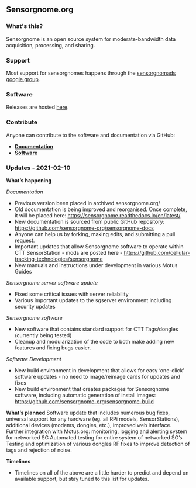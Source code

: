 
## Sensorgnome.org

### What's this?
Sensorgnome is an open source system for moderate-bandwidth data acquisition, processing, and sharing.

### Support
Most support for sensorgnomes happens through the [sensorgnomads google group](https://groups.google.com/forum/#!forum/sensorgnomads).

### Software
Releases are hosted [here](https://public.sensorgnome.org).

### Contribute
Anyone can contribute to the software and documentation via GitHub:
 - **[Documentation](https://github.com/sensorgnome-org/sensorgnome-docs)**
 - **[Software](https://github.com/sensorgnome-org/sensorgnome)**

### Updates - **2021-02-10**

**What’s happening**

*Documentation*
 - Previous version been placed in archived.sensorgnome.org/
 - Old documentation is being improved and reorganised. Once complete, it will be placed here: https://sensorgnome.readthedocs.io/en/latest/
 - New documentation is sourced from public GitHub repository: https://github.com/sensorgnome-org/sensorgnome-docs
 - Anyone can help us by forking, making edits, and submitting a pull request.
 - Important updates that allow Sensorgnome software to operate within CTT SensorStation - mods are posted here - https://github.com/cellular-tracking-technologies/sensorgnome
 - New manuals and instructions under development in various Motus Guides

*Sensorgnome server software update*
 - Fixed some critical issues with server reliability
 - Various important updates to the sgserver environment including security updates

*Sensorgnome software*
 - New software that contains standard support for CTT Tags/dongles (currently being tested) 
 - Cleanup and modularization of the code to both make adding new features and fixing bugs easier.

*Software Development*
 - New build environment in development that allows for easy ‘one-click’ software updates - no need to image/reimage cards for updates and fixes
 - New build environment that creates packages for Sensorgnome software, including automatic generation of install images: https://github.com/sensorgnome-org/sensorgnome-build


**What’s planned** Software update that includes numerous bug fixes, universal support for any hardware (eg. all RPi models, SensorStations),  additional devices (modems, dongles, etc.), improved web interface. Further integration with Motus.org: monitoring, logging and alerting system for networked SG Automated testing for entire system of networked SG’s Testing and optimization of various dongles RF fixes to improve detection of tags and rejection of noise.

**Timelines**
 - Timelines on all of the above are a little harder to predict and depend on available support, but stay tuned to this list for updates.
